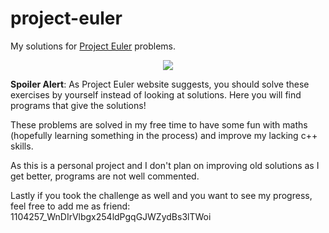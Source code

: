 # project-euler
My solutions for [Project Euler](https://projecteuler.net) problems.

<p align="center"><img src="https://projecteuler.net/profile/Becks27.png#162" /></p>

**Spoiler Alert**: As Project Euler website suggests, you should solve these exercises by yourself instead of looking at solutions.
Here you will find programs that give the solutions!

These problems are solved in my free time to have some fun with maths (hopefully learning something in the process) and improve my lacking c++ skills.

As this is a personal project and I don't plan on improving old solutions as I get better, programs are not well commented.

Lastly if you took the challenge as well and you want to see my progress, feel free to add me as friend: 1104257_WnDIrVlbgx254ldPgqGJWZydBs3lTWoi
